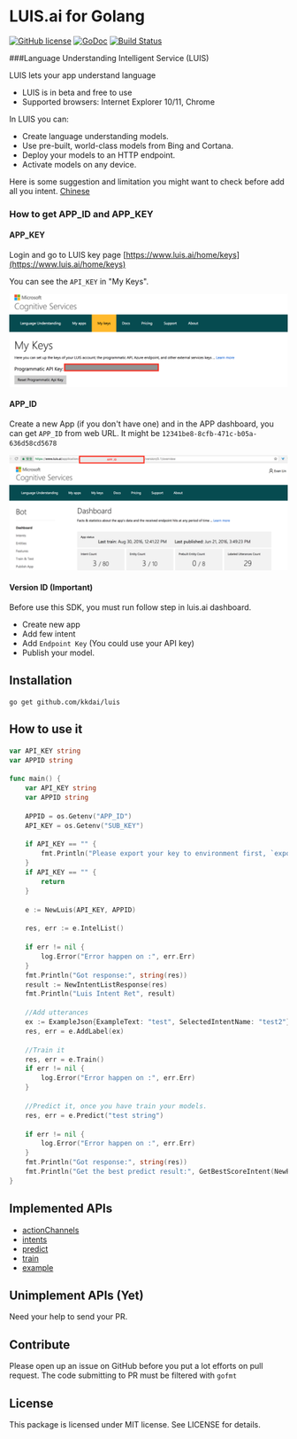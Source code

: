 LUIS.ai for Golang
======================
[![GitHub license](https://img.shields.io/badge/license-MIT-blue.svg)](https://raw.githubusercontent.com/kkdai/luis/master/LICENSE)  [![GoDoc](https://godoc.org/github.com/kkdai/luis?status.svg)](https://godoc.org/github.com/kkdai/luis)  [![Build Status](https://travis-ci.org/kkdai/luis.svg)](https://travis-ci.org/kkdai/luis)
 


###Language Understanding Intelligent Service (LUIS)

LUIS lets your app understand language

- LUIS is in beta and free to use
- Supported browsers: Internet Explorer 10/11, Chrome
 
In LUIS you can:

- Create language understanding models.
- Use pre-built, world-class models from Bing and Cortana.
- Deploy your models to an HTTP endpoint.
- Activate models on any device.
 
Here is some suggestion and limitation you might want to check before add all you intent. [Chinese](https://ericyeh92094.gitbooks.io/a-simple-wechat-chatbot-generator/content/generator/%E8%87%AA%E7%84%B6%E8%AA%9E%E8%A8%80%E8%99%95%E7%90%86.html) 
 
### How to get APP_ID and APP_KEY

#### APP_KEY

Login and go to LUIS key page [https://www.luis.ai/home/keys](https://www.luis.ai/home/keys)

You can see the `API_KEY` in "My Keys".

![](images/luis_api.png)

#### APP_ID

Create a new App (if you don't have one) and in the APP dashboard, you can get `APP_ID` from web URL. It might be `12341be8-8cfb-471c-b05a-636d58cd5678`

![](images/APP_ID.png)

#### Version ID (Important)

Before use this SDK, you must run follow step in luis.ai dashboard.

- Create new app
- Add few intent
- Add `Endpoint Key` (You could use your API key)
- Publish your model.

Installation
---------------

```
go get github.com/kkdai/luis
```

How to use it
---------------

```go
var API_KEY string
var APPID string

func main() {
	var API_KEY string
	var APPID string

	APPID = os.Getenv("APP_ID")
	API_KEY = os.Getenv("SUB_KEY")

	if API_KEY == "" {
		fmt.Println("Please export your key to environment first, `export SUB_KEY=12234 && export APP_ID=5678`")
	}
	if API_KEY == "" {
		return
	}

	e := NewLuis(API_KEY, APPID)

	res, err := e.IntelList()

	if err != nil {
		log.Error("Error happen on :", err.Err)
	}
	fmt.Println("Got response:", string(res))
	result := NewIntentListResponse(res)
	fmt.Println("Luis Intent Ret", result)

	//Add utterances
	ex := ExampleJson{ExampleText: "test", SelectedIntentName: "test2"}
	res, err = e.AddLabel(ex)

	//Train it
	res, err = e.Train()
	if err != nil {
		log.Error("Error happen on :", err.Err)
	}

	//Predict it, once you have train your models.
	res, err = e.Predict("test string")

	if err != nil {
		log.Error("Error happen on :", err.Err)
	}
	fmt.Println("Got response:", string(res))
	fmt.Println("Get the best predict result:", GetBestScoreIntent(NewPredictResponse(res)))
}
```

Implemented APIs
---------------

- [actionChannels](https://dev.projectoxford.ai/docs/services/56d95961e597ed0f04b76e58/operations/5739a8c71984550500affdfa)
- [intents](https://dev.projectoxford.ai/docs/services/56d95961e597ed0f04b76e58/operations/56f8a55119845511c81de467)
- [predict](https://dev.projectoxford.ai/docs/services/56d95961e597ed0f04b76e58/operations/56f8a55119845511c81de479)
- [train](https://dev.projectoxford.ai/docs/services/56d95961e597ed0f04b76e58/operations/56f8a55119845511c81de483)
- [example](https://dev.projectoxford.ai/docs/services/56d95961e597ed0f04b76e58/operations/56f8a55119845511c81de461)


Unimplement APIs (Yet)
---------------

Need your help to send your PR.

Contribute
---------------

Please open up an issue on GitHub before you put a lot efforts on pull request.
The code submitting to PR must be filtered with `gofmt`

License
---------------

This package is licensed under MIT license. See LICENSE for details.
